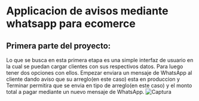 # Applicacion de avisos mediante whatsapp para ecomerce

## Primera parte del proyecto:
Lo que se busca en esta primera etapa es una simple interfaz de usuario en la cual se puedan cargar clientes con sus respectivos datos. Para luego tener dos opciones con ellos. Empezar enviara un mensaje de WhatsApp al cliente dando aviso que su arreglo(en este caso) esta en produccion y Terminar permitira que se envia en tipo de arreglo(en este caso) y el monto total a pagar mediante un nuevo mensaje de WhatsApp. 
![Captura](https://github.com/NicolasAgustinRame/appavisosmediantewhatsapp/assets/109234443/1cfe1818-d2b7-4364-bca1-39f1bad0b602)

